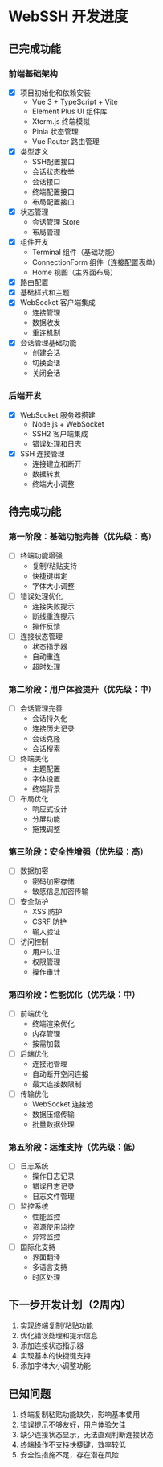 # WebSSH 开发进度

## 已完成功能

### 前端基础架构
- [x] 项目初始化和依赖安装
  - Vue 3 + TypeScript + Vite
  - Element Plus UI 组件库
  - Xterm.js 终端模拟
  - Pinia 状态管理
  - Vue Router 路由管理
- [x] 类型定义
  - SSH配置接口
  - 会话状态枚举
  - 会话接口
  - 终端配置接口
  - 布局配置接口
- [x] 状态管理
  - 会话管理 Store
  - 布局管理
- [x] 组件开发
  - Terminal 组件（基础功能）
  - ConnectionForm 组件（连接配置表单）
  - Home 视图（主界面布局）
- [x] 路由配置
- [x] 基础样式和主题
- [x] WebSocket 客户端集成
  - 连接管理
  - 数据收发
  - 重连机制
- [x] 会话管理基础功能
  - 创建会话
  - 切换会话
  - 关闭会话

### 后端开发
- [x] WebSocket 服务器搭建
  - Node.js + WebSocket
  - SSH2 客户端集成
  - 错误处理和日志
- [x] SSH 连接管理
  - 连接建立和断开
  - 数据转发
  - 终端大小调整


## 待完成功能

### 第一阶段：基础功能完善（优先级：高）
- [ ] 终端功能增强
  - 复制/粘贴支持
  - 快捷键绑定
  - 字体大小调整
- [ ] 错误处理优化
  - 连接失败提示
  - 断线重连提示
  - 操作反馈
- [ ] 连接状态管理
  - 状态指示器
  - 自动重连
  - 超时处理

### 第二阶段：用户体验提升（优先级：中）
- [ ] 会话管理完善
  - 会话持久化
  - 连接历史记录
  - 会话克隆
  - 会话搜索
- [ ] 终端美化
  - 主题配置
  - 字体设置
  - 终端背景
- [ ] 布局优化
  - 响应式设计
  - 分屏功能
  - 拖拽调整

### 第三阶段：安全性增强（优先级：高）
- [ ] 数据加密
  - 密码加密存储
  - 敏感信息加密传输
- [ ] 安全防护
  - XSS 防护
  - CSRF 防护
  - 输入验证
- [ ] 访问控制
  - 用户认证
  - 权限管理
  - 操作审计

### 第四阶段：性能优化（优先级：中）
- [ ] 前端优化
  - 终端渲染优化
  - 内存管理
  - 按需加载
- [ ] 后端优化
  - 连接池管理
  - 自动断开空闲连接
  - 最大连接数限制
- [ ] 传输优化
  - WebSocket 连接池
  - 数据压缩传输
  - 批量数据处理

### 第五阶段：运维支持（优先级：低）
- [ ] 日志系统
  - 操作日志记录
  - 错误日志记录
  - 日志文件管理
- [ ] 监控系统
  - 性能监控
  - 资源使用监控
  - 异常监控
- [ ] 国际化支持
  - 界面翻译
  - 多语言支持
  - 时区处理

## 下一步开发计划（2周内）
1. 实现终端复制/粘贴功能
2. 优化错误处理和提示信息
3. 添加连接状态指示器
4. 实现基本的快捷键支持
5. 添加字体大小调整功能

## 已知问题
1. 终端复制粘贴功能缺失，影响基本使用
2. 错误提示不够友好，用户体验欠佳
3. 缺少连接状态显示，无法直观判断连接状态
4. 终端操作不支持快捷键，效率较低
5. 安全性措施不足，存在潜在风险 